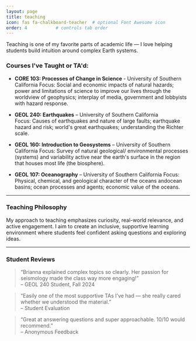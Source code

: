 ```yaml
---
layout: page
title: teaching
icon: fas fa-chalkboard-teacher  # optional Font Awesome icon
order: 4           # controls tab order
---
```


Teaching is one of my favorite parts of academic life — I love helping students build intuition around complex Earth systems.

### Courses I've Taught or TA'd:

- **CORE 103: Processes of Change in Science** - University of Southern California
  Focus: Social and economic impacts of natural hazards; power and limitations of science to improve our lives through the
worldview of geophysics; interplay of media, government and lobbyists with hazard response.

- **GEOL 240: Earthquakes** – University of Southern California  
  Focus: Causes of earthquakes and nature of large faults; earthquake hazard and risk; world's great earthquakes; understanding the Richter scale.

- **GEOL 160: Introduction to Geosystems** – University of Southern California
  Focus: Survey of natural geological/ environmental processes (systems) and variability active near the earth's surface in the region that houses most life (the biosphere).

- **GEOL 107: Oceanography** – University of Southern California
  Focus: Physical, chemical, and geological character of the oceans andocean basins; ocean processes and agents; economic value of the oceans. 

---

### Teaching Philosophy

My approach to teaching emphasizes curiosity, real-world relevance, and active engagement. I aim to create an inclusive, supportive learning environment where students feel confident asking questions and exploring ideas.

---
### Student Reviews

<!-- Swiper CSS -->
<link
  rel="stylesheet"
  href="https://cdn.jsdelivr.net/npm/swiper@10/swiper-bundle.min.css"
/>

<div class="swiper mySwiper" style="margin-top: 1em;">
  <div class="swiper-wrapper">
    <div class="swiper-slide">
      <blockquote>
        “Brianna explained complex topics so clearly. Her passion for seismology made the class way more engaging!”
        <footer>– GEOL 240 Student, Fall 2024</footer>
      </blockquote>
    </div>
    <div class="swiper-slide">
      <blockquote>
        “Easily one of the most supportive TAs I’ve had — she really cared whether we understood the material.”
        <footer>– Student Evaluation</footer>
      </blockquote>
    </div>
    <div class="swiper-slide">
      <blockquote>
        “Great at answering questions and super approachable. 10/10 would recommend.”
        <footer>– Anonymous Feedback</footer>
      </blockquote>
    </div>
  </div>

  <!-- Pagination (dots) -->
  <div class="swiper-pagination"></div>

  <!-- Navigation (arrows) -->
  <div class="swiper-button-prev"></div>
  <div class="swiper-button-next"></div>
</div>

<!-- Swiper JS -->
<script src="https://cdn.jsdelivr.net/npm/swiper@10/swiper-bundle.min.js"></script>

<script>
  document.addEventListener("DOMContentLoaded", function () {
    new Swiper(".mySwiper", {
      loop: true,
      pagination: {
        el: ".swiper-pagination",
        clickable: true,
      },
      navigation: {
        nextEl: ".swiper-button-next",
        prevEl: ".swiper-button-prev",
      },
    });
  });
</script>
